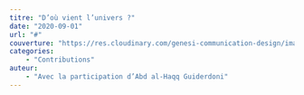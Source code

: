 ```yaml
---
titre: "D’où vient l’univers ?"
date: "2020-09-01"
url: "#"
couverture: "https://res.cloudinary.com/genesi-communication-design/image/upload/v1604656424/ihei/couvertures/publications-14_f4c87u.jpg"
categories: 
    - "Contributions"
auteur: 
    - "Avec la participation d’Abd al-Haqq Guiderdoni"
---
```

